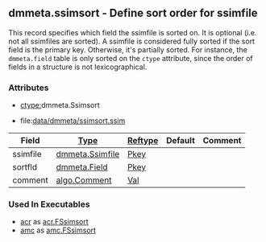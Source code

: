 ## dmmeta.ssimsort - Define sort order for ssimfile
<a href="#dmmeta-ssimsort"></a>

This record specifies which field the ssimfile is sorted on.
It is optional (i.e. not all ssimfiles are sorted).
A ssimfile is considered fully sorted if the sort field is the primary key.
Otherwise, it's partially sorted. For instance, the `dmmeta.field`
table is only sorted on the `ctype` attribute, since the order of fields
in a structure is not lexicographical.

### Attributes
<a href="#attributes"></a>
<!-- dev.mdmark  mdmark:MDSECTION  state:BEG_AUTO  param:Attributes -->
* [ctype:](/txt/ssimdb/dmmeta/ctype.md)dmmeta.Ssimsort

* file:[data/dmmeta/ssimsort.ssim](/data/dmmeta/ssimsort.ssim)

|Field|[Type](/txt/ssimdb/dmmeta/ctype.md)|[Reftype](/txt/ssimdb/dmmeta/reftype.md)|Default|Comment|
|---|---|---|---|---|
|ssimfile|[dmmeta.Ssimfile](/txt/ssimdb/dmmeta/ssimfile.md)|[Pkey](/txt/exe/amc/reftypes.md#pkey)|||
|sortfld|[dmmeta.Field](/txt/ssimdb/dmmeta/field.md)|[Pkey](/txt/exe/amc/reftypes.md#pkey)|||
|comment|[algo.Comment](/txt/protocol/algo/Comment.md)|[Val](/txt/exe/amc/reftypes.md#val)|||

<!-- dev.mdmark  mdmark:MDSECTION  state:END_AUTO  param:Attributes -->

### Used In Executables
<a href="#used-in-executables"></a>
<!-- dev.mdmark  mdmark:MDSECTION  state:BEG_AUTO  param:ImdbUses -->

* [acr](/txt/exe/acr/internals.md) as [acr.FSsimsort](/txt/exe/acr/internals.md#acr-fssimsort)
* [amc](/txt/exe/amc/internals.md) as [amc.FSsimsort](/txt/exe/amc/internals.md#amc-fssimsort)

<!-- dev.mdmark  mdmark:MDSECTION  state:END_AUTO  param:ImdbUses -->

